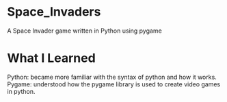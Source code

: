 # Space_Invaders
A Space Invader game written in Python using pygame

# What I Learned  
Python: became more familiar with the syntax of python and how it works.     
Pygame: understood how the pygame library is used to create video games in python. 


